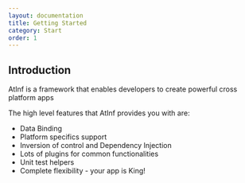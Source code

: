 ```yaml
---
layout: documentation
title: Getting Started
category: Start
order: 1
---
```

## Introduction

AtInf is a framework that enables developers to create powerful cross platform apps

The high level features that AtInf provides you with are:
* Data Binding
* Platform specifics support
* Inversion of control and Dependency Injection
* Lots of plugins for common functionalities
* Unit test helpers
* Complete flexibility - your app is King!

